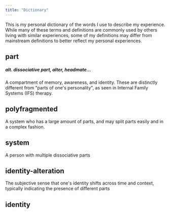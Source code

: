 ```yaml
---
title: "Dictionary"
---
```

This is my personal dictionary of the words I use to describe my experience. While many of these terms and definitions are commonly used by others living with similar experiences, some of my definitions may differ from mainstream definitions to better reflect my personal experiences.

## part
##### alt. dissociative part, alter, headmate...
A compartment of memory, awareness, and identity. These are distinctly different from "parts of one's personality", as seen in Internal Family Systems (IFS) therapy. 

## polyfragmented
A system who has a large amount of parts, and may split parts easily and in a complex fashion.

## system
A person with multiple dissociative parts

## identity-alteration
The subjective sense that one's identity shifts across time and context, typically indicating the presence of different parts

## identity



